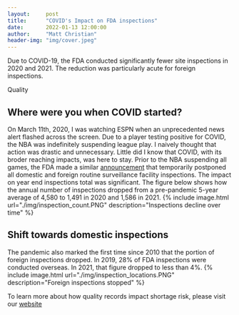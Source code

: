 ```yaml
---
layout:     post
title:      "COVID's Impact on FDA inspections"
date:       2022-01-13 12:00:00
author:     "Matt Christian"
header-img: "img/cover.jpeg"
---
```

Due to COVID-19, the FDA conducted significantly fewer site inspections in 2020 and 2021.
The reduction was particularly acute for foreign inspections.

<span class="label label-primary">Quality</span>
<!-- <span class="label label-success">Success Label</span>
<span class="label label-info">Info Label</span>
<span class="label label-warning">Warning Label</span> -->
<!--more-->

## Where were you when COVID started?
On March 11th, 2020, I was watching ESPN when an unprecedented news alert flashed across the screen. Due to a player testing positive for COVID, the NBA was indefinitely suspending league play. I naively thought that action was drastic and unnecessary. Little did I know that COVID, with its broder reaching impacts, was here to stay. Prior to the NBA suspending all games, the FDA made a similar [announcement](https://www.fda.gov/news-events/press-announcements/coronavirus-disease-2019-covid-19-update-foreign-inspections) that temporarily postponed all domestic and foreign routine surveillance facility inspections. The impact on year end inspections total was significant. The figure below shows how the annual number of inspections dropped from a pre-pandemic 5-year average of 4,580 to 1,491 in 2020 and 1,586 in 2021.
{% include image.html url="./img/inspection_count.PNG" description="Inspections decline over time" %}

## Shift towards domestic inspections

The pandemic also marked the first time since 2010 that the portion of foreign inspections dropped. In 2019, 28% of FDA inspections were conducted overseas. In 2021, that figure dropped to less than 4%.
{% include image.html url="./img/inspection_locations.PNG" description="Foreign inspections stopped" %}

To learn more about how quality records impact shortage risk, please visit our [website](https://www.usp.org/supply-chain/medicine-supply-map)